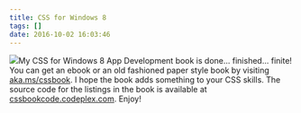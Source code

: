 ```yaml
---
title: CSS for Windows 8
tags: []
date: 2016-10-02 16:03:46
---
```


![](http://codefoster.blob.core.windows.net/site/image/77e70d31a5cc4bdb8dd5b55eccc15a31/cssbook_01_1.png)My CSS for Windows 8 App Development book is done... finished... finite! You can get&nbsp;an ebook or an old fashioned paper style book by visiting [aka.ms/cssbook](http://aka.ms/cssbook). I hope the book adds something to your CSS skills. The source code for the listings in the book is available at [cssbookcode.codeplex.com](http://cssbookcode.codeplex.com). Enjoy!